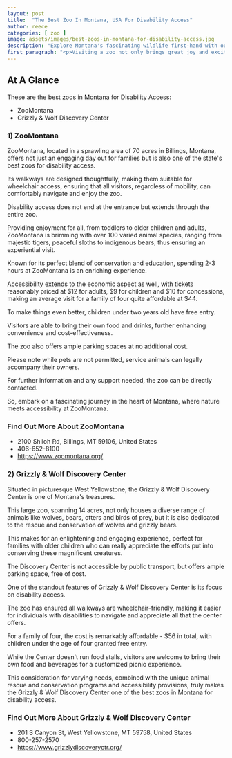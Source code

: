 ```yaml
---
layout: post
title:  "The Best Zoo In Montana, USA For Disability Access"
author: reece
categories: [ zoo ]
image: assets/images/best-zoos-in-montana-for-disability-access.jpg
description: "Explore Montana's fascinating wildlife first-hand with our guide to the state's top zoos. From charming petting zoos for kids to expansive habitats for exotic species, discover where to encounter Montana's diverse fauna. Perfect for families, animal lovers, and adventure seekers."
first_paragraph: "<p>Visiting a zoo not only brings great joy and excitement, but also unfolds an invaluable learning experience, regardless of age or ability.</p><p>With lush greenery, caged wild wonders, and the opportunity to discover some of our planet's most fascinating creatures, the outstanding zoos in the picturesque state of Montana offer an incredible sightseeing and educational adventure.</p><p>However, for families or individuals with special needs, ensuring easy accessibility and accommodation becomes an absolute necessity.</p><p>In this blog article, we are putting the spotlight on the greatest zoos in Montana, recognized for their commitment to ensuring an inclusive and enjoyable experience for people with disabilities.</p><p>From ramp-accessible paths and wheelchair rentals to sensory-friendly programs, these zoos make natural history and wildlife education accessible for everyone.</p>"
---
```


<div class="overview" markdown="1"> 

## At A Glance

These are the best zoos in Montana for Disability Access:

- ZooMontana
- Grizzly & Wolf Discovery Center


</div>


### 1) ZooMontana

ZooMontana, located in a sprawling area of 70 acres in Billings, Montana, offers not just an engaging day out for families but is also one of the state's best zoos for disability access. 

Its walkways are designed thoughtfully, making them suitable for wheelchair access, ensuring that all visitors, regardless of mobility, can comfortably navigate and enjoy the zoo. 

Disability access does not end at the entrance but extends through the entire zoo. 

Providing enjoyment for all, from toddlers to older children and adults, ZooMontana is brimming with over 100 varied animal species, ranging from majestic tigers, peaceful sloths to indigenous bears, thus ensuring an experiential visit.

Known for its perfect blend of conservation and education, spending 2-3 hours at ZooMontana is an enriching experience. 

 Accessibility extends to the economic aspect as well, with tickets reasonably priced at $12 for adults, $9 for children and $10 for concessions, making an average visit for a family of four quite affordable at $44. 

To make things even better, children under two years old have free entry. 

Visitors are able to bring their own food and drinks, further enhancing convenience and cost-effectiveness. 

The zoo also offers ample parking spaces at no additional cost. 

Please note while pets are not permitted, service animals can legally accompany their owners. 

For further information and any support needed, the zoo can be directly contacted. 

So, embark on a fascinating journey in the heart of Montana, where nature meets accessibility at ZooMontana.


<div class="find-out-more" markdown="1">

### Find Out More About ZooMontana

- 2100 Shiloh Rd, Billings, MT 59106, United States
- 406-652-8100
- https://www.zoomontana.org/


</div>


### 2) Grizzly & Wolf Discovery Center

Situated in picturesque West Yellowstone, the Grizzly & Wolf Discovery Center is one of Montana's treasures. 

This large zoo, spanning 14 acres, not only houses a diverse range of animals like wolves, bears, otters and birds of prey, but it is also dedicated to the rescue and conservation of wolves and grizzly bears. 

This makes for an enlightening and engaging experience, perfect for families with older children who can really appreciate the efforts put into conserving these magnificent creatures. 

The Discovery Center is not accessible by public transport, but offers ample parking space, free of cost.

One of the standout features of Grizzly & Wolf Discovery Center is its focus on disability access. 

The zoo has ensured all walkways are wheelchair-friendly, making it easier for individuals with disabilities to navigate and appreciate all that the center offers. 

For a family of four, the cost is remarkably affordable - $56 in total, with children under the age of four granted free entry. 

While the Center doesn't run food stalls, visitors are welcome to bring their own food and beverages for a customized picnic experience. 

This consideration for varying needs, combined with the unique animal rescue and conservation programs and accessibility provisions, truly makes the Grizzly & Wolf Discovery Center one of the best zoos in Montana for disability access.


<div class="find-out-more" markdown="1">

### Find Out More About Grizzly & Wolf Discovery Center

- 201 S Canyon St, West Yellowstone, MT 59758, United States
- 800-257-2570
- https://www.grizzlydiscoveryctr.org/


</div>

